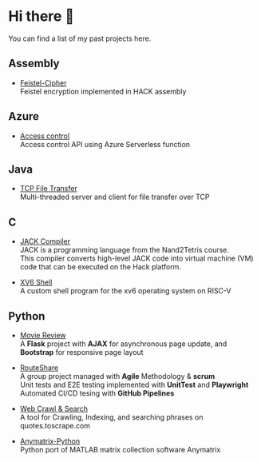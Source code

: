 # Hi there 👋
You can find a list of my past projects here.

## Assembly
- [Feistel-Cipher](https://github.com/chrischiux/Feistel-Cipher) <br>
  Feistel encryption implemented in HACK assembly
## Azure
- [Access control](https://github.com/chrischiux/Azure-Serverless-Access-Control) <br>
Access control API using Azure Serverless function

## Java
- [TCP File Transfer](https://github.com/chrischiux/Java-File-Transfer) <br>
Multi-threaded server and client for file transfer over TCP

## C
- [JACK Compiler](https://github.com/chrischiux/JACK-Compiler) <br>
JACK is a programming language from the Nand2Tetris course.<br>This compiler converts high-level JACK code into virtual machine (VM) code that can be executed on the Hack platform.

- [XV6 Shell](https://github.com/chrischiux/XV6-RISCV-Shell) <br>
A custom shell program for the xv6 operating system on RISC-V

## Python
- [Movie Review](https://github.com/chrischiux/Movie-Review) <br>
A **Flask** project with **AJAX** for asynchronous page update, and **Bootstrap** for responsive page layout

- [RouteShare](https://github.com/chrischiux/RouteShare) <br>
A group project managed with **Agile** Methodology & **scrum**<br>
Unit tests and E2E testing implemented with **UnitTest** and **Playwright**<br>
Automated CI/CD tesing with **GitHub Pipelines**

- [Web Crawl & Search](https://github.com/chrischiux/Web-Crawl-Scrape-Search-Tool) <br>
A tool for Crawling, Indexing, and searching phrases on quotes.toscrape.com

- [Anymatrix-Python](https://github.com/chrischiux/Anymatrix-Python)<br>
Python port of MATLAB matrix collection software Anymatrix
